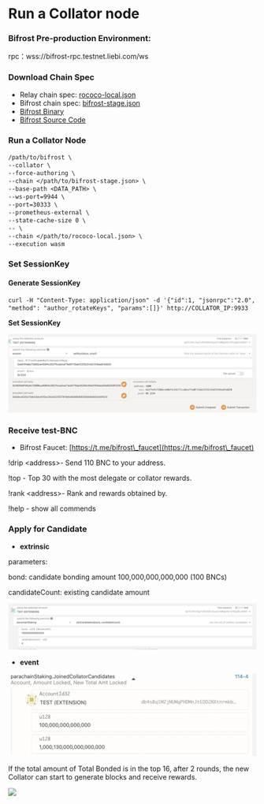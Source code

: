 # Run a Collator node

### Bifrost Pre-production Environment:

rpc：wss://bifrost-rpc.testnet.liebi.com/ws

### Download Chain Spec

* Relay chain spec: [rococo-local.json](https://raw.githubusercontent.com/bifrost-finance/bifrost/2d0e2535752c886f8afe3bfd62ed847e8b3f5493/node/service/res/stage/rococo-local.json)
* Bifrost chain spec: [bifrost-stage.json](https://raw.githubusercontent.com/bifrost-finance/bifrost/2d0e2535752c886f8afe3bfd62ed847e8b3f5493/node/service/res/stage/bifrost-stage.json)
* [Bifrost Binary](https://github.com/bifrost-finance/bifrost/releases/download/v0.9.30-rc5/bifrost)
* [Bifrost Source Code](https://github.com/bifrost-finance/bifrost)

### Run a Collator Node

```
/path/to/bifrost \
--collator \
--force-authoring \
--chain </path/to/bifrost-stage.json> \
--base-path <DATA_PATH> \
--ws-port=9944 \
--port=30333 \
--prometheus-external \
--state-cache-size 0 \
-- \
--chain </path/to/rococo-local.json> \
--execution wasm
```

### Set SessionKey

#### Generate SessionKey

```
curl -H "Content-Type: application/json" -d '{"id":1, "jsonrpc":"2.0", "method": "author_rotateKeys", "params":[]}' http://COLLATOR_IP:9933
```

**Set SessionKey**&#x20;

![](<../.gitbook/assets/image (11) (1).png>)

### Receive test-BNC

* Bifrost Faucet: [https://t.me/bifrost\_faucet](https://t.me/bifrost\_faucet)

!drip \<address>- Send 110 BNC to your address.

!top - Top 30 with the most delegate or collator rewards.&#x20;

!rank \<address>- Rank and rewards obtained by.&#x20;

!help - show all commends

### Apply for Candidate

* **extrinsic**

parameters:

bond: candidate bonding amount 100,000,000,000,000 (100 BNCs)

candidateCount: existing candidate amount

![](<../.gitbook/assets/image (7) (1).png>)

* **event**

![](<../.gitbook/assets/image (8).png>)

If the total amount of Total Bonded is in the top 16, after 2 rounds, the new Collator can start to generate blocks and receive rewards.

![](https://i.imgur.com/II2bzsn.png)
